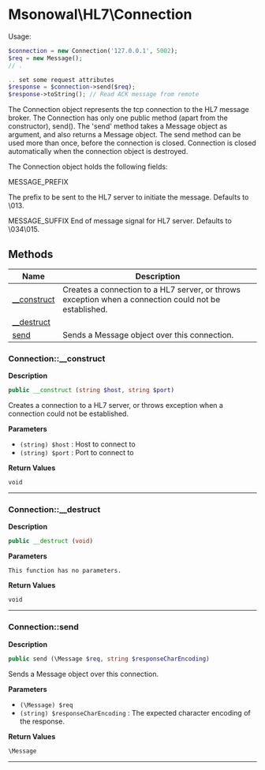 # Msonowal\HL7\Connection  

Usage:
```php
$connection = new Connection('127.0.0.1', 5002);
$req = new Message();
// .

.. set some request attributes
$response = $connection->send($req);
$response->toString(); // Read ACK message from remote
```

The Connection object represents the tcp connection to the HL7 message broker. The Connection has only one public
method (apart from the constructor), send(). The 'send' method takes a Message object as argument, and also
returns a Message object. The send method can be used more than once, before the connection is closed.
Connection is closed automatically when the connection object is destroyed.

The Connection object holds the following fields:

MESSAGE_PREFIX

The prefix to be sent to the HL7 server to initiate the
message. Defaults to \013.

MESSAGE_SUFFIX
End of message signal for HL7 server. Defaults to \034\015.  





## Methods

| Name | Description |
|------|-------------|
|[__construct](#connection__construct)|Creates a connection to a HL7 server, or throws exception when a connection could not be established.|
|[__destruct](#connection__destruct)||
|[send](#connectionsend)|Sends a Message object over this connection.|




### Connection::__construct  

**Description**

```php
public __construct (string $host, string $port)
```

Creates a connection to a HL7 server, or throws exception when a connection could not be established. 

 

**Parameters**

* `(string) $host`
: Host to connect to  
* `(string) $port`
: Port to connect to  

**Return Values**

`void`

<hr />


### Connection::__destruct  

**Description**

```php
public __destruct (void)
```

 

 

**Parameters**

`This function has no parameters.`

**Return Values**

`void`

<hr />


### Connection::send  

**Description**

```php
public send (\Message $req, string $responseCharEncoding)
```

Sends a Message object over this connection. 

 

**Parameters**

* `(\Message) $req`
* `(string) $responseCharEncoding`
: The expected character encoding of the response.  

**Return Values**

`\Message`



<hr />

